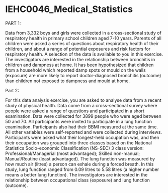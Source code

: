 # IEHC0046_Medical_Statistics

PART 1:

Data from 3,332 boys and girls were collected in a cross-sectional study of respiratory health in primary school children aged 7-10 years. Parents of all children were asked a series of questions about respiratory health of their children, and about a range of potential exposures and risk factors for respiratory health. A selection of the data is available to you in this exercise. The investigators are interested in the relationship between bronchitis in children and dampness at home. It has been hypothesized that children from a household which reported damp spots or mould on the walls (exposure) are more likely to report doctor-diagnosed bronchitis (outcome) than children not exposed to dampness and mould at home.

Part 2:

For this data analysis exercise, you are asked to analyse data from a recent study of physical health. Data come from a cross-sectional survey where people were asked a range of questions and participated in a short examination. Data were collected for 3899 people who were aged between 50 and 70. All participants were invited to participate in a lung function examination. Participants also had their BBMI measured at the same time. All other variables were self-reported and were collected during interviews. Participants were asked what their longest-held occupation was, and then their occupation was grouped into three classes based on the National Statistics Socio-economic Classification (NS-SEC) 3 class version: Professional/Managerial (most advantaged); Skilled non-manual; Manual/Routine (least advantaged). The lung function was measured by how much air (litres) a person can exhale during a forced breath. In this study, lung function ranged from 0.09 litres to 5.58 litres (a higher number means a better lung function). The investigators are interested in the relationship between occupational class (exposure) and lung function (outcome).


